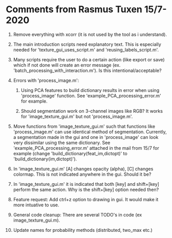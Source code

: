 
# Comments from Rasmus Tuxen 15/7-2020


1. Remove everything with xcorr (it is not used by the tool as i understand).

1. The main introduction scripts need explanatory text. This is especially needed for 'texture_gui_uses_script.m' and 'reusing_labels_script.m'.

1. Many scripts require the user to do a certain action (like export or save) which if not done will create an error message 
(ex. 'batch_processing_with_interaction.m').
Is this intentional/acceptable?  

1. Errors with 'process_image.m':
	1. Using PCA features to build dictionary results in error when using 'process_image' function. 
 	    See 'example_PCA_processing_error.m' for example.

	1. Should segmentation work on 3-channel images like RGB? 
	    It works for 'image_texture_gui.m' but not 'process_image.m'.

1. Move functions from 'image_texture_gui.m' such that functions like 'process_image.m' can use identical method of segmentation.
Currently, a segmentation made in the gui and one in 'process_image' can look very dissimilar using the same dictionary. 
See 'example_PCA_processing_error.m' attached in the mail from 15/7 for example (change 'build_dictionary(feat_im,dictopt)' to 'build_dictionary(im,dictopt)').

1. In 'image_texture_gui.m' [A] changes opacity (alpha), [C] changes colormap. This is not indicated anywhere in the gui.
Should it be?

1. In 'image_texture_gui.m' it is indicated that both [key] and shift+[key] perform the same action. Why is the shift+[key] option needed then?

1. Feature request: Add ctrl+z option to drawing in gui. It would make it more intuative to use. 

1. General code cleanup: There are several TODO's in code (ex image_texture_gui.m).

1. Update names for probability methods (distributed, two_max etc.) 

